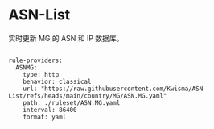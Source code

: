 
# ASN-List

实时更新 MG 的 ASN 和 IP 数据库。

<pre><code class="language-javascript">
rule-providers:
  ASNMG:
    type: http
    behavior: classical
    url: "https://raw.githubusercontent.com/Kwisma/ASN-List/refs/heads/main/country/MG/ASN.MG.yaml"
    path: ./ruleset/ASN.MG.yaml
    interval: 86400
    format: yaml
</code></pre>